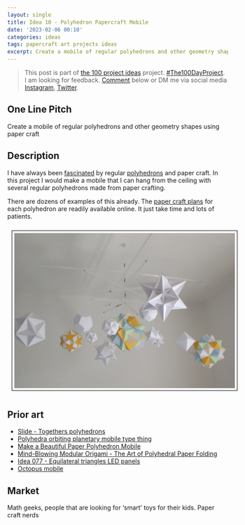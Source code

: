 ```yaml
---
layout: single
title: Idea 10 - Polyhedron Papercraft Mobile
date: '2023-02-06 00:10'
categories: ideas
tags: papercraft art projects ideas
excerpt: Create a mobile of regular polyhedrons and other geometry shapes using paper craft
---
```


> This post is part of [the 100 project ideas](/projects/2023-100-ideas/) project. [#The100DayProject](https://www.the100dayproject.org/). I am looking for feedback. <a href='#utterances-comments'>Comment</a> below or DM me via social media <a href="https://instagram.com/funvill" rel="nofollow noopener noreferrer"><i class="fab fa-fw fa-instagram" aria-hidden="true"></i><span class="label">Instagram</span></a>, <a href="https://twitter.com/funvill" rel="nofollow noopener noreferrer"><i class="fab fa-fw fa-twitter" aria-hidden="true"></i><span class="label">Twitter</span></a>.

## One Line Pitch

Create a mobile of regular polyhedrons and other geometry shapes using paper craft

## Description

I have always been [fascinated](https://www.instagram.com/p/2SmS2hA5YK/?taken-by=funvill) by regular [polyhedrons](http://en.wikipedia.org/wiki/Polyhedron) and paper craft. In this project I would make a mobile that I can hang from the ceiling with several regular polyhedrons made from paper crafting.

There are dozens of examples of this already. The [paper craft plans](https://www.polyhedra.net/en/) for each polyhedron are readily available online. It just take time and lots of patients.

<img src="/public/uploads/2023/regular-polyhedrons-mobile.png" alt="regular-polyhedrons-mobile" style="margin: 10px; border: 1px solid black; padding: 5px"/>

## Prior art

- [Slide - Togethers polyhedrons](http://www.georgehart.com/virtual-polyhedra/slide-togethers.html)
- [Polyhedra orbiting planetary mobile type thing](https://www.youtube.com/watch?v=5BjNiSbIdJY)
- [Make a Beautiful Paper Polyhedron Mobile](https://crafts.tutsplus.com/tutorials/make-a-beautiful-paper-polyhedron-mobile--craft-4771)
- [Mind-Blowing Modular Origami - The Art of Polyhedral Paper Folding](https://www.amazon.ca/Mind-Blowing-Modular-Origami-Polyhedral-Innovative/dp/4805313099)
- [Idea 077 - Equilateral triangles LED panels](/idea077-equilateral-triangles-led-panels)
- [Octopus mobile](https://www.instagram.com/p/CrZaETavLff/)

## Market

Math geeks, people that are looking for ‘smart’ toys for their kids. Paper craft nerds
